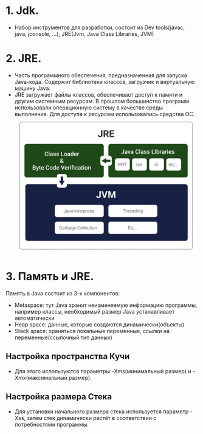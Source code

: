 # 1. Jdk.
- Набор инструментов для разработки, состоит из Dev tools(javac, java, jconsole, ...), JRE(Jvm, Java Class Libraries, JVM)

# 2. JRE.
- Часть программного обеспечения, предназначенная для запуска Java-кода. Содержит библиотеки классов, загрузчик и виртуальную машину Java.
- JRE загружает файлы классов, обеспечивает доступ к памяти и другим системным ресурсам. В прошлом большинство программ использовали операционную систему в качестве среды выполнения. Для доступа к ресурсам использовались средства OC.
![alt JRE Diagram](/resources/static/JRE.jpg)

# 3. Память и JRE.
Память в Java состоит из 3-х компонентов:
- Metaspace: тут Java хранит неизменяемую информацию программы, например классы, необходимый размер Java устанавливает автоматически
- Heap space: данные, которые создаются динамически(объекты)
- Stack space: храняться локальные переменные, ссылки на переменные(ссылочный тип данных)
## Настройка пространства Кучи
- Для этого используются параметры -Xms(минимальный размер) и -Xmx(максимальный размер).
## Настройка размера Стека
- Для установки начального размера стека используется параметр -Xss, затем стек динамически растёт в соответствии с потребностями программы.